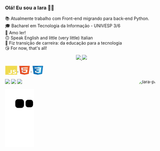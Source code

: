 ### Olá! Eu sou a Iara 👩‍💻


📚 Atualmente trabalho com Front-end migrando para back-end Python. <br> 
🎓 Bacharel em Tecnologia da Informação - UNIVESP 3/6 <br>
🥰 Amo ler! <br>
🙃 Speak English and little (very little) Italian <br>
🤯 Fiz transição de carreira: da educação para a tecnologia <br>
😘 For now, that's all!



<div align="center">
  <a href="https://github.com/IaraSilvia">
  <img height="180em" src="https://github-readme-stats.vercel.app/api?username=IaraSilvia&show_icons=true&theme=midnight-purple&include_all_commits=true&count_private=true"/>
  <img height="180em" src="https://github-readme-stats.vercel.app/api/top-langs/?username=IaraSilvia&layout=compact&langs_count=7&theme=midnight-purple"/>
</div>

  <div style="display: inline_block"><br>
  <img align="center" alt="Iara-Js" height="30" width="40" src="https://raw.githubusercontent.com/devicons/devicon/master/icons/javascript/javascript-plain.svg">
  <img align="center" alt="Iara-HTML" height="30" width="40" src="https://raw.githubusercontent.com/devicons/devicon/master/icons/html5/html5-original.svg">
  <img align="center" alt="Iara-CSS" height="30" width="40" src="https://raw.githubusercontent.com/devicons/devicon/master/icons/css3/css3-original.svg">
  
  <img align="right" alt="Iara-pic" height="150" style="border-radius:50px;"   
   src="https://i.pinimg.com/originals/1e/20/42/1e204227bfff34d09fdaec1c1da552af.jpg">
     
</div>
  


  
  <div> 
  <a href="https://www.instagram.com/iaradomcrivelaro" target="_blank"><img src="https://img.shields.io/badge/-Instagram-%23E4405F?style=for-the-badge&logo=instagram&logoColor=white" target="_blank"></a>
 	<a href = "mailto:iara.domiciano@gmail.com"><img src="https://img.shields.io/badge/-Gmail-%23333?style=for-the-badge&logo=gmail&logoColor=white" target="_blank"></a>
  <a href="https://www.linkedin.com/in/iara-silvia-domiciano-crivelaro-664b462b" target="_blank"><img src="https://img.shields.io/badge/-LinkedIn-%230077B5?style=for-the-badge&logo=linkedin&logoColor=white" target="_blank"></a> 
    
  </div>
  
  ![Snake animation](https://github.com/IaraSilvia/IaraSilvia/blob/output/github-contribution-grid-snake.svg)

